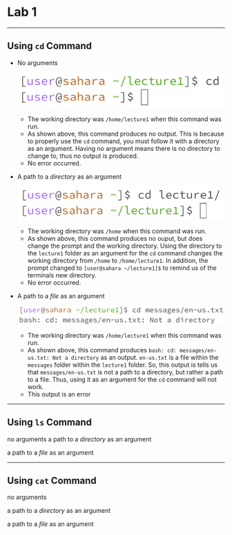 # Lab 1

---
## Using `cd` Command

- No arguments
 
  ![Image](cd_None.png)
  - The working directory was `/home/lecture1` when this command was run.
  - As shown above, this command produces no output. This is because to properly use the `cd` command, you must follow it with a directory as an argument. Having no argument means there is no directory to change to, thus no output is produced.
  - No error occurred.

- A path to a *directory* as an argument

  ![Image](cd_Directory.png)
  - The working directory was `/home` when this command was run.
  - As shown above, this command produces no ouput, but does change the prompt and the working directory. Using the directory to the `lecture1` folder as an argument for the `cd` command changes the working directory from `/home` to `/home/lecture1`. In addition, the prompt changed to `[user@sahara ~/lecture1]$` to remind us of the terminals new directory.
  - No error occurred.

- A path to a *file* as an argument
  
  ![Image](cd_File.png)
  - The working directory was `/home/lecture1` when this command was run.
  - As shown above, this command produces `bash: cd: messages/en-us.txt: Not a directory` as an output. `en-us.txt` is a file within the `messages` folder within the `lecture1` folder. So, this output is tells us that `messages/en-us.txt` is not a path to a directory, but rather a path to a file. Thus, using it as an argument for the `cd` command will not work.
  - This output is an error 

  
---
## Using `ls` Command

no arguments
a path to a *directory* as an argument

a path to a *file* as an argument

---
## Using `cat` Command

no arguments

a path to a *directory* as an argument

a path to a *file* as an argument
